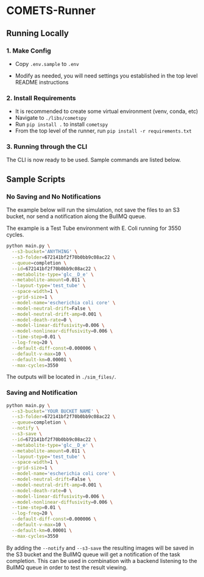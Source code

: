 # COMETS-Runner

## Running Locally

### 1. Make Config

* Copy `.env.sample` to `.env`

* Modify as needed, you will need settings you established in the top level README instructions

### 2. Install Requirements

* It is recommended to create some virtual environment (venv, conda, etc)
* Navigate to `./libs/cometspy`
* Run `pip install .` to install `cometspy`
* From the top level of the runner, run `pip install -r requirements.txt`

### 3. Running through the CLI

The CLI is now ready to be used. Sample commands are listed below.

## Sample Scripts

### No Saving and No Notifications

The example below will run the simulation, not save the files to an S3 bucket, nor send a notification along the BullMQ queue.

The example is a Test Tube environment with E. Coli running for 3550 cycles.

```bash
python main.py \
  --s3-bucket='ANYTHING' \
  --s3-folder=672141bf2f70b0bb9c08ac22 \
  --queue=completion \
  --id=672141bf2f70b0bb9c08ac22 \
  --metabolite-type='glc__D_e' \
  --metabolite-amount=0.011 \
  --layout-type='test_tube' \
  --space-width=1 \
  --grid-size=1 \
  --model-name='escherichia coli core' \
  --model-neutral-drift=False \
  --model-neutral-drift-amp=0.001 \
  --model-death-rate=0 \
  --model-linear-diffusivity=0.006 \
  --model-nonlinear-diffusivity=0.006 \
  --time-step=0.01 \
  --log-freq=20 \
  --default-diff-const=0.000006 \
  --default-v-max=10 \
  --default-km=0.00001 \
  --max-cycles=3550
```

The outputs will be located in `./sim_files/`.

### Saving and Notification

```bash
python main.py \
  --s3-bucket='YOUR BUCKET NAME' \
  --s3-folder=672141bf2f70b0bb9c08ac22 \
  --queue=completion \
  --notify \
  --s3-save \
  --id=672141bf2f70b0bb9c08ac22 \
  --metabolite-type='glc__D_e' \
  --metabolite-amount=0.011 \
  --layout-type='test_tube' \
  --space-width=1 \
  --grid-size=1 \
  --model-name='escherichia coli core' \
  --model-neutral-drift=False \
  --model-neutral-drift-amp=0.001 \
  --model-death-rate=0 \
  --model-linear-diffusivity=0.006 \
  --model-nonlinear-diffusivity=0.006 \
  --time-step=0.01 \
  --log-freq=20 \
  --default-diff-const=0.000006 \
  --default-v-max=10 \
  --default-km=0.00001 \
  --max-cycles=3550
```

By adding the `--notify` and `--s3-save` the resulting images will be saved in the S3 bucket and the BullMQ queue will get a notification of the task completion. This can be used in combination with a backend listening to the BullMQ queue in order to test the result viewing.